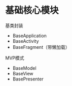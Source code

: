 
# 基础核心模块

基类封装
* BaseApplication  
* BaseActivity  
* BaseFragment（带懒加载）  

MVP模式  
* BaseModel  
* BaseView  
* BasePresenter  